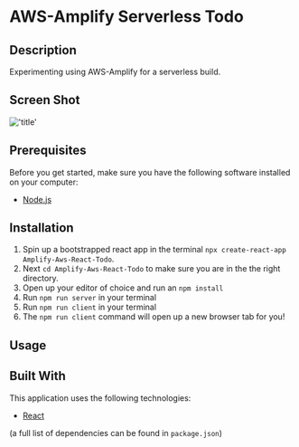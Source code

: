 
# AWS-Amplify Serverless Todo

## Description


Experimenting using AWS-Amplify for a serverless build.

## Screen Shot

!['title'](#)


## Prerequisites

Before you get started, make sure you have the following software installed on your computer:

- [Node.js](https://nodejs.org/en/)

## Installation


1. Spin up a bootstrapped react app in the terminal `npx create-react-app Amplify-Aws-React-Todo`.
2. Next `cd Amplify-Aws-React-Todo` to make sure you are in the the right directory.
3. Open up your editor of choice and run an `npm install`
4. Run `npm run server` in your terminal
5. Run `npm run client` in your terminal
6. The `npm run client` command will open up a new browser tab for you!

## Usage



## Built With

This application uses the following technologies:

- [React](https://reactjs.org/)


(a full list of dependencies can be found in `package.json`)







